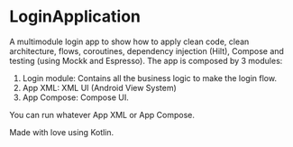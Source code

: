# LoginApplication

A multimodule login app to show how to apply clean code, clean architecture, flows, coroutines, dependency injection (Hilt), Compose and testing (using Mockk and Espresso).
The app is composed by 3 modules:
1. Login module: Contains all the business logic to make the login flow.
2. App XML: XML UI (Android View System)
3. App Compose: Compose UI.

You can run whatever App XML or App Compose.

Made with love using Kotlin.
